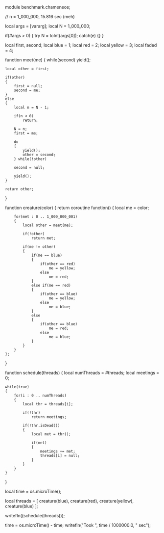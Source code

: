 module benchmark.chameneos;

// n = 1_000_000, 15.816 sec (meh)

local args = [vararg];
local N = 1_000_000;

if(#args > 0)
{
	try
		N = toInt(args[0]);
	catch(e) {}
}

local first, second;
local blue = 1;
local red = 2;
local yellow = 3;
local faded = 4;

function meet(me)
{
	while(second)
		yield();

	local other = first;

	if(other)
	{
		first = null;
		second = me;
	}
	else
	{
		local n = N - 1;

		if(n < 0)
			return;

		N = n;
		first = me;

		do
		{
			yield();
			other = second;
		} while(!other)

		second = null;

		yield();
	}

	return other;
}

function creature(color)
{
	return coroutine function()
	{
		local me = color;

		for(met : 0 .. 1_000_000_001)
		{
			local other = meet(me);

			if(!other)
				return met;

			if(me != other)
			{
				if(me == blue)
				{
					if(other == red)
						me = yellow;
					else
						me = red;
				}
				else if(me == red)
				{
					if(other == blue)
						me = yellow;
					else
						me = blue;
				}
				else
				{
					if(other == blue)
						me = red;
					else
						me = blue;
				}
			}
		}
	};
}

function schedule(threads)
{
	local numThreads = #threads;
	local meetings = 0;

	while(true)
	{
		for(i : 0 .. numThreads)
		{
			local thr = threads[i];

			if(!thr)
				return meetings;

			if(!thr.isDead())
			{
				local met = thr();
	
				if(met)
				{
					meetings += met;
					threads[i] = null;
				}
			}
		}
	}
}

local time = os.microTime();

local threads =
[
	creature(blue),
	creature(red),
	creature(yellow),
	creature(blue)
];

writefln((schedule(threads)));

time = os.microTime() - time;
writefln("Took ", time / 1000000.0, " sec");